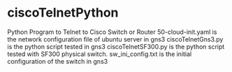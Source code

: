 # ciscoTelnetPython
Python Program to Telnet to Cisco Switch or Router
50-cloud-init.yaml is the network configuration file of ubuntu server in gns3
ciscoTelnetGns3.py is the python script tested in gns3
ciscoTelnetSF300.py is the python script tested with SF300 physical switch.
sw_ini_config.txt is the initial configuration of the switch in gns3
